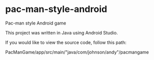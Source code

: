 # pac-man-style-android
Pac-man style Android game


This project was written in Java using Android Studio.

If you would like to view the source code, follow this path:

PacManGame/app/src/main/"java/com/johnson/andy"/pacmangame

